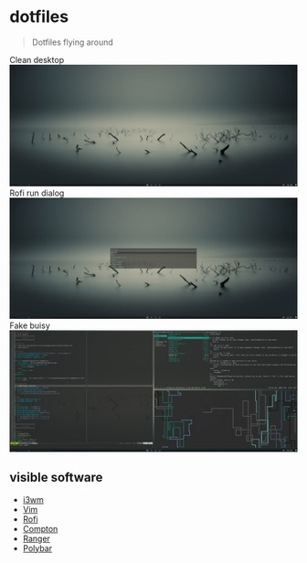 # dotfiles

> Dotfiles flying around

Clean desktop
![img](.shots/clean.png "Clean")
Rofi run dialog
![img](.shots/rofi.png "Rofi")
Fake buisy
![img](.shots/buisy.png "Fake buisy")

## visible software

-	[i3wm](https://i3wm.org/)
-	[Vim](https://github.com/vim/vim)
-	[Rofi](https://github.com/DaveDavenport/rofi)
-	[Compton](https://github.com/chjj/compton)
-	[Ranger](https://github.com/ranger/ranger)
-	[Polybar](https://github.com/jaagr/polybar)
